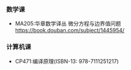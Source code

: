 ### 数学课
- MA205:华章数学译丛 微分方程与边界值问题  
https://book.douban.com/subject/1445954/
### 计算机课
- CP471:编译原理(ISBN-13: 978-7111251217)
